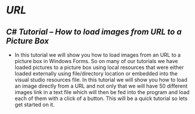 # **_URL_**

## **_C# Tutorial – How to load images from URL to a Picture Box_**

- In this tutorial we will show you how to load images from an URL to a picture box in  Windows Forms. So on many of our tutorials we have loaded pictures to a picture box using local resources that were either loaded externally using file/directory location or embedded into the visual studio resources file. In this tutorial we will show you how to load an image directly from a URL and not only that we will have 50 different images link in a text file which will then be fed into the program and load each of them with a click of a button. This will be a quick tutorial so lets get started on it.
